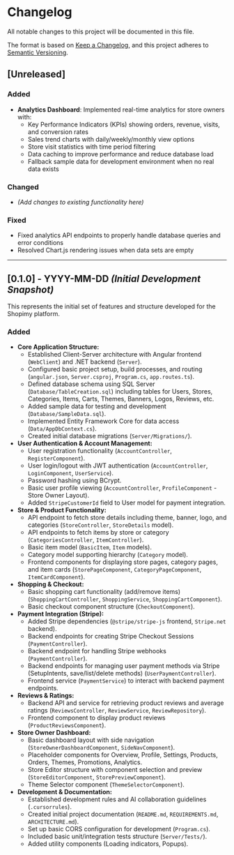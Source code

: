 # Changelog

All notable changes to this project will be documented in this file.

The format is based on [Keep a Changelog](https://keepachangelog.com/en/1.0.0/),
and this project adheres to [Semantic Versioning](https://semver.org/spec/v2.0.0.html).

## [Unreleased]

### Added
- **Analytics Dashboard**: Implemented real-time analytics for store owners with:
  - Key Performance Indicators (KPIs) showing orders, revenue, visits, and conversion rates
  - Sales trend charts with daily/weekly/monthly view options
  - Store visit statistics with time period filtering
  - Data caching to improve performance and reduce database load
  - Fallback sample data for development environment when no real data exists

### Changed
- *(Add changes to existing functionality here)*

### Fixed
- Fixed analytics API endpoints to properly handle database queries and error conditions
- Resolved Chart.js rendering issues when data sets are empty

---

## [0.1.0] - YYYY-MM-DD _(Initial Development Snapshot)_

This represents the initial set of features and structure developed for the Shopimy platform.

### Added

-   **Core Application Structure:**
    -   Established Client-Server architecture with Angular frontend (`WebClient`) and .NET backend (`Server`).
    -   Configured basic project setup, build processes, and routing (`angular.json`, `Server.csproj`, `Program.cs`, `app.routes.ts`).
    -   Defined database schema using SQL Server (`Database/TableCreation.sql`) including tables for Users, Stores, Categories, Items, Carts, Themes, Banners, Logos, Reviews, etc.
    -   Added sample data for testing and development (`Database/SampleData.sql`).
    -   Implemented Entity Framework Core for data access (`Data/AppDbContext.cs`).
    -   Created initial database migrations (`Server/Migrations/`).
-   **User Authentication & Account Management:**
    -   User registration functionality (`AccountController`, `RegisterComponent`).
    -   User login/logout with JWT authentication (`AccountController`, `LoginComponent`, `UserService`).
    -   Password hashing using BCrypt.
    -   Basic user profile viewing (`AccountController`, `ProfileComponent` - Store Owner Layout).
    -   Added `StripeCustomerId` field to User model for payment integration.
-   **Store & Product Functionality:**
    -   API endpoint to fetch store details including theme, banner, logo, and categories (`StoreController`, `StoreDetails` model).
    -   API endpoints to fetch items by store or category (`CategoriesController`, `ItemController`).
    -   Basic item model (`BasicItem`, `Item` models).
    -   Category model supporting hierarchy (`Category` model).
    -   Frontend components for displaying store pages, category pages, and item cards (`StorePageComponent`, `CategoryPageComponent`, `ItemCardComponent`).
-   **Shopping & Checkout:**
    -   Basic shopping cart functionality (add/remove items) (`ShoppingCartController`, `ShoppingService`, `ShoppingCartComponent`).
    -   Basic checkout component structure (`CheckoutComponent`).
-   **Payment Integration (Stripe):**
    -   Added Stripe dependencies (`@stripe/stripe-js` frontend, `Stripe.net` backend).
    -   Backend endpoints for creating Stripe Checkout Sessions (`PaymentController`).
    -   Backend endpoint for handling Stripe webhooks (`PaymentController`).
    -   Backend endpoints for managing user payment methods via Stripe (SetupIntents, save/list/delete methods) (`UserPaymentController`).
    -   Frontend service (`PaymentService`) to interact with backend payment endpoints.
-   **Reviews & Ratings:**
    -   Backend API and service for retrieving product reviews and average ratings (`ReviewsController`, `ReviewService`, `ReviewRepository`).
    -   Frontend component to display product reviews (`ProductReviewsComponent`).
-   **Store Owner Dashboard:**
    -   Basic dashboard layout with side navigation (`StoreOwnerDashboardComponent`, `SideNavComponent`).
    -   Placeholder components for Overview, Profile, Settings, Products, Orders, Themes, Promotions, Analytics.
    -   Store Editor structure with component selection and preview (`StoreEditorComponent`, `StorePreviewComponent`).
    -   Theme Selector component (`ThemeSelectorComponent`).
-   **Development & Documentation:**
    -   Established development rules and AI collaboration guidelines (`.cursorrules`).
    -   Created initial project documentation (`README.md`, `REQUIREMENTS.md`, `ARCHITECTURE.md`).
    -   Set up basic CORS configuration for development (`Program.cs`).
    -   Included basic unit/integration tests structure (`Server/Tests/`).
    -   Added utility components (Loading indicators, Popups).